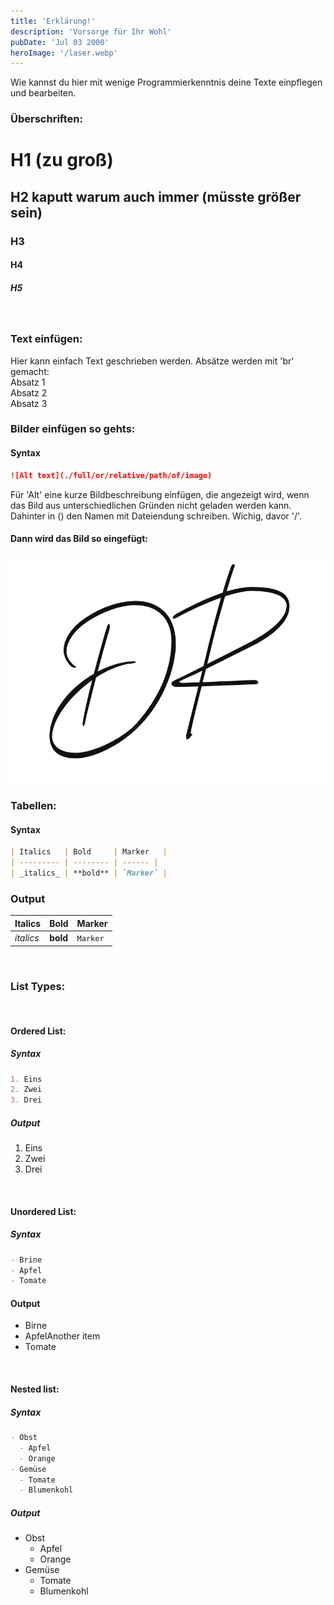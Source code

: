 ```yaml
---
title: 'Erklärung!'
description: 'Vorsorge für Ihr Wohl'
pubDate: 'Jul 03 2000'
heroImage: '/laser.webp'
---
```


Wie kannst du hier mit wenige Programmierkenntnis deine Texte einpflegen und bearbeiten.

### Überschriften:

# H1 (zu groß)

## H2 kaputt warum auch immer (müsste größer sein)

### H3

#### H4

##### H5
<br>

### Text einfügen: 
Hier kann einfach Text geschrieben werden.
Absätze werden mit 'br' gemacht: <br>
Absatz 1 <br>
Absatz 2 <br>
Absatz 3
<br>

### Bilder einfügen so gehts: 

#### Syntax

```markdown
![Alt text](./full/or/relative/path/of/image)
```
Für 'Alt' eine kurze Bildbeschreibung einfügen, die angezeigt wird, wenn das Bild aus unterschiedlichen Gründen nicht geladen werden kann. 
Dahinter in () den Namen mit Dateiendung schreiben. Wichig, davor '/'.

#### Dann wird das Bild so eingefügt:

![blog placeholder](/public/logo.png)

### Tabellen:

#### Syntax

```markdown
| Italics   | Bold     | Marker   |
| --------- | -------- | ------ |
| _italics_ | **bold** | `Marker` |
```

### Output

| Italics   | Bold     | Marker   |
| --------- | -------- | ------ |
| _italics_ | **bold** | `Marker` |

<br>

### List Types:
<br>

#### Ordered List:

##### Syntax

```markdown
1. Eins
2. Zwei
3. Drei
```

##### Output

1. Eins
2. Zwei
3. Drei
<br>

#### Unordered List:

##### Syntax

```markdown
- Brine
- Apfel
- Tomate
```

#### Output

- Birne
- ApfelAnother item
- Tomate
<br>

#### Nested list:

##### Syntax

```markdown
- Obst
  - Apfel
  - Orange
- Gemüse
  - Tomate
  - Blumenkohl
```

##### Output

- Obst
  - Apfel
  - Orange
- Gemüse
  - Tomate
  - Blumenkohl
